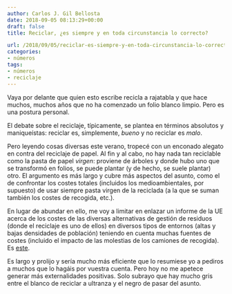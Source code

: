 ```yaml
---
author: Carlos J. Gil Bellosta
date: 2018-09-05 08:13:29+00:00
draft: false
title: Reciclar, ¿es siempre y en toda circunstancia lo correcto?

url: /2018/09/05/reciclar-es-siempre-y-en-toda-circunstancia-lo-correcto/
categories:
- números
tags:
- números
- reciclaje
---
```


Vaya por delante que quien esto escribe recicla a rajatabla y que hace muchos, muchos años que no ha comenzado un folio blanco limpio. Pero es una postura personal.

El debate sobre el reciclaje, típicamente, se plantea en términos absolutos y maniqueístas: reciclar es, simplemente, _bueno_ y no reciclar es _malo_.

Pero leyendo cosas diversas este verano, tropecé con un enconado alegato en contra del reciclaje de papel. Al fin y al cabo, no hay nada tan reciclable como la pasta de papel _virgen_: proviene de árboles y donde hubo uno que se transformó en folios, se puede plantar (y de hecho, se suele plantar) otro. El argumento es más largo y cubre más aspectos del asunto, como el de confrontar los costes totales (incluidos los medioambientales, por supuesto) de usar siempre pasta virgen de la reciclada (a la que se suman también los costes de recogida, etc.).

En lugar de abundar en ello, me voy a limitar en enlazar un informe de la UE acerca de los costes de las diversas alternativas de gestión de residuos (donde el reciclaje es uno de ellos) en diversos tipos de entornos (altas y bajas densidades de población) teniendo en cuenta muchas fuentes de costes (incluido el impacto de las molestias de los camiones de recogida). Es [este](http://ec.europa.eu/environment/waste/studies/packaging/costsbenefitsannexes8_13.pdf).

Es largo y prolijo y sería mucho más eficiente que lo resumiese yo a pediros a muchos que lo hagáis por vuestra cuenta. Pero hoy no me apetece generar más externalidades positivas. Solo subrayo que hay mucho gris entre el blanco de reciclar a ultranza y el negro de pasar del asunto.

